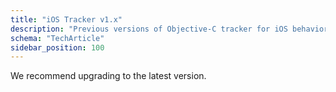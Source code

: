 ```yaml
---
title: "iOS Tracker v1.x"
description: "Previous versions of Objective-C tracker for iOS behavioral event collection."
schema: "TechArticle"
sidebar_position: 100
---
```


We recommend upgrading to the latest version.
